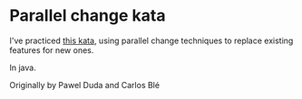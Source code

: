 # Parallel change kata

I've practiced [this kata](http://kata-log.rocks/parallel-change-kata),
using parallel change techniques to replace existing features for new ones.

In java.

Originally by Pawel Duda and Carlos Blé

